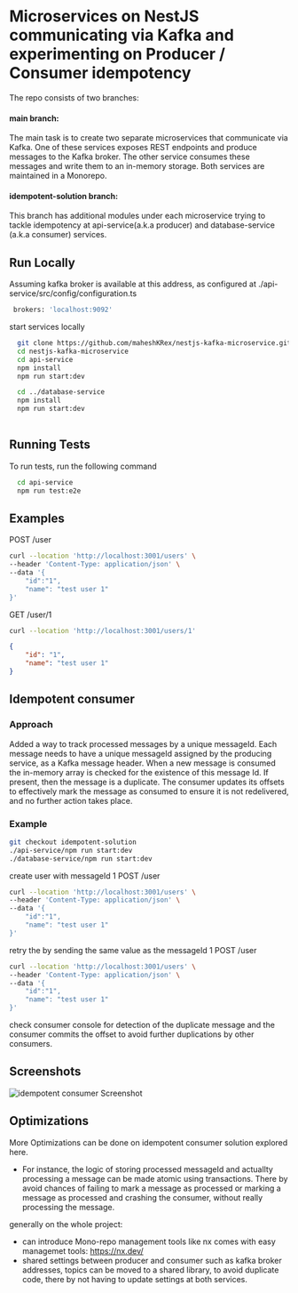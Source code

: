 # Microservices on NestJS communicating via Kafka and experimenting on Producer / Consumer idempotency

The repo consists of two branches:

#### main branch: 
The main task is to create two separate microservices that communicate via Kafka. One of these services exposes REST endpoints and produce messages to the Kafka broker. The other service consumes these messages and write them to an in-memory storage. Both services are maintained in a Monorepo.

#### idempotent-solution branch:
This branch has additional modules under each microservice trying to tackle idempotency at api-service(a.k.a producer) and database-service (a.k.a consumer) services.


## Run Locally

Assuming kafka broker is available at this address, as configured at ./api-service/src/config/configuration.ts

```bash
 brokers: 'localhost:9092'
```

start services locally
```bash
  git clone https://github.com/maheshKRex/nestjs-kafka-microservice.git
  cd nestjs-kafka-microservice
  cd api-service
  npm install
  npm run start:dev

  cd ../database-service
  npm install
  npm run start:dev
  
```

## Running Tests

To run tests, run the following command

```bash
  cd api-service
  npm run test:e2e
```

## Examples

POST /user
```bash
curl --location 'http://localhost:3001/users' \
--header 'Content-Type: application/json' \
--data '{
    "id":"1",
    "name": "test user 1"
}'
```

GET /user/1

```bash
curl --location 'http://localhost:3001/users/1'
```

```json
{
    "id": "1",
    "name": "test user 1"
}
```


## Idempotent consumer

### Approach

Added a way to track processed messages by a unique messageId. Each message needs to have a unique messageId assigned by the producing service, as a Kafka message header. When a new message is consumed the in-memory array is checked for the existence of this message Id. If present, then the message is a duplicate. The consumer updates its offsets to effectively mark the message as consumed to ensure it is not redelivered, and no further action takes place.

### Example

```bash
git checkout idempotent-solution
./api-service/npm run start:dev
./database-service/npm run start:dev
```
create user with messageId 1
POST /user
```bash
curl --location 'http://localhost:3001/users' \
--header 'Content-Type: application/json' \
--data '{
    "id":"1",
    "name": "test user 1"
}'
```

retry the by sending the same value as the messageId 1
POST /user
```bash
curl --location 'http://localhost:3001/users' \
--header 'Content-Type: application/json' \
--data '{
    "id":"1",
    "name": "test user 1"
}'
```

check consumer console for detection of the duplicate message and the consumer commits the offset to avoid further duplications by other consumers.


## Screenshots

![idempotent consumer Screenshot](https://ibb.co/GRbKXcZ)


## Optimizations

More Optimizations can be done on idempotent consumer solution explored here. 
- For instance, the logic of storing processed messageId and actuallty processing a message can be made atomic using transactions. There by avoid chances of failing to mark a message as processed or marking a message as processed and crashing the consumer, without really processing the message.


generally on the whole project:
- can introduce Mono-repo management tools like nx comes with easy managemet tools: https://nx.dev/
- shared settings between producer and consumer such as kafka broker addresses, topics can be moved to a shared library, to avoid duplicate code, there by not having to update settings at both services.

